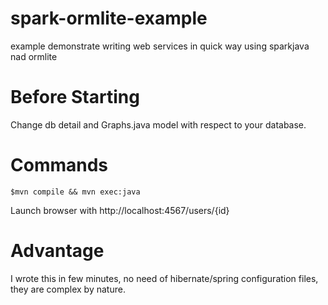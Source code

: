 # spark-ormlite-example
example demonstrate writing web services in quick way using sparkjava nad ormlite

# Before Starting
Change db detail and Graphs.java model with respect to your database.

# Commands
````
$mvn compile && mvn exec:java
````

Launch browser with http://localhost:4567/users/{id}

# Advantage
I wrote this in few minutes, no need of hibernate/spring configuration files, they are complex by nature.
